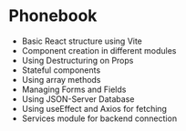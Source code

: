 # Phonebook
- Basic React structure using Vite
- Component creation in different modules
- Using Destructuring on Props
- Stateful components
- Using array methods
- Managing Forms and Fields
- Using JSON-Server Database
- Using useEffect and Axios for fetching
- Services module for backend connection
